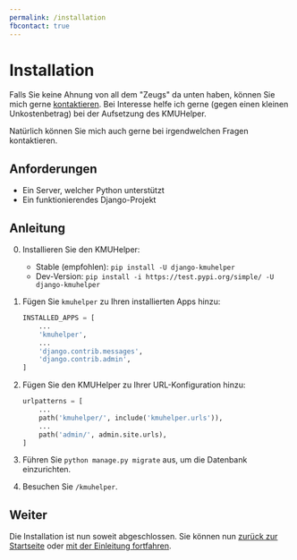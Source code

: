 ```yaml
---
permalink: /installation
fbcontact: true
---
```


# Installation

Falls Sie keine Ahnung von all dem "Zeugs" da unten haben, können Sie mich gerne [kontaktieren](<{{ site.kontakt_url }}>). Bei Interesse helfe ich gerne (gegen einen kleinen Unkostenbetrag) bei der Aufsetzung des KMUHelper.

Natürlich können Sie mich auch gerne bei irgendwelchen Fragen kontaktieren.

## Anforderungen

- Ein Server, welcher Python unterstützt
- Ein funktionierendes Django-Projekt

## Anleitung

0. Installieren Sie den KMUHelper:

    - Stable (empfohlen): `pip install -U django-kmuhelper`
    - Dev-Version: `pip install -i https://test.pypi.org/simple/ -U django-kmuhelper`

1. Fügen Sie `kmuhelper` zu Ihren installierten Apps hinzu:

    ```python
    INSTALLED_APPS = [
        ...
        'kmuhelper',
        ...
        'django.contrib.messages',
        'django.contrib.admin',
    ]
    ```

2. Fügen Sie den KMUHelper zu Ihrer URL-Konfiguration hinzu:

    ```python
    urlpatterns = [
        ...
        path('kmuhelper/', include('kmuhelper.urls')),
        ...
        path('admin/', admin.site.urls),
    ]
    ```

3. Führen Sie `python manage.py migrate` aus, um die Datenbank einzurichten.

4. Besuchen Sie `/kmuhelper`.

## Weiter

Die Installation ist nun soweit abgeschlossen. Sie können nun [zurück zur Startseite](./README.md) oder [mit der Einleitung fortfahren](manual/README.md).

